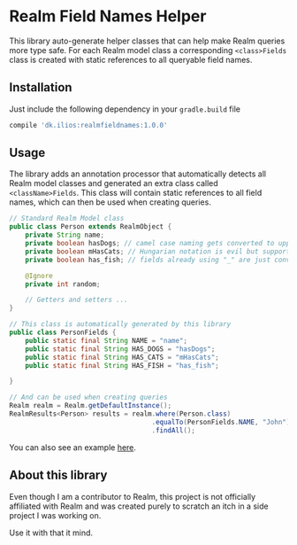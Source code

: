 # Realm Field Names Helper

This library auto-generate helper classes that can help make Realm queries more type safe.
For each Realm model class a corresponding `<class>Fields` class is created with static references
to all queryable field names.

## Installation

Just include the following dependency in your `gradle.build` file

```gradle
compile 'dk.ilios:realmfieldnames:1.0.0'
```

## Usage

The library adds an annotation processor that automatically detects all Realm model classes and
generated an extra class called `<className>Fields`. This class will contain static references
to all field names, which can then be used when creating queries.

```java
// Standard Realm Model class
public class Person extends RealmObject {
    private String name;
    private boolean hasDogs; // camel case naming gets converted to uppercase separated by "_"
    private boolean mHasCats; // Hungarian notation is evil but support for m starting prefix.
    private boolean has_fish; // fields already using "_" are just converted as they are.

    @Ignore
    private int random;

    // Getters and setters ...
}

// This class is automatically generated by this library
public class PersonFields {
    public static final String NAME = "name";
    public static final String HAS_DOGS = "hasDogs";
    public static final String HAS_CATS = "mHasCats";
    public static final String HAS_FISH = "has_fish";

}

// And can be used when creating queries
Realm realm = Realm.getDefaultInstance();
RealmResults<Person> results = realm.where(Person.class)
                                    .equalTo(PersonFields.NAME, "John")
                                    .findAll();
```

You can also see an example [here](/example).

## About this library

Even though I am a contributor to Realm, this project is not officially affiliated with Realm and
was created purely to scratch an itch in a side project I was working on.

Use it with that it mind.













